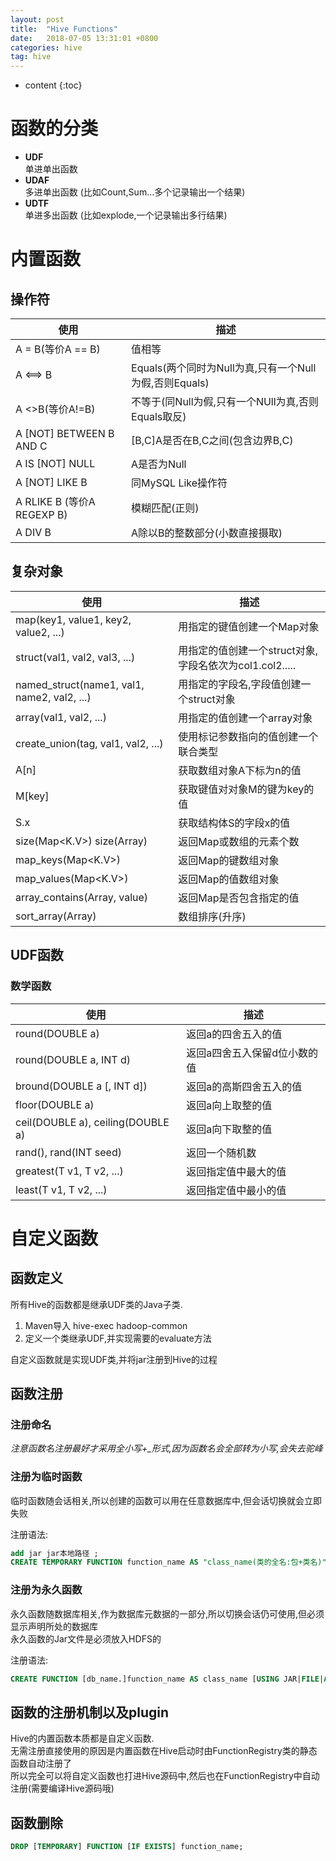 ```yaml
---
layout: post
title:  "Hive Functions"
date:   2018-07-05 13:31:01 +0800
categories: hive
tag: hive
---
```


* content
{:toc}



# 函数的分类  

* **UDF**   
单进单出函数  
* **UDAF**   
多进单出函数 (比如Count,Sum...多个记录输出一个结果)
* **UDTF**  
单进多出函数 (比如explode,一个记录输出多行结果)

# 内置函数

## 操作符  

| 使用 | 描述 |
| ------ | ------ |
| A = B(等价A == B) | 值相等 |
| A <==> B | Equals(两个同时为Null为真,只有一个Null为假,否则Equals) |
| A <>B(等价A!=B) | 不等于(同Null为假,只有一个NUll为真,否则Equals取反) |
| A [NOT] BETWEEN B AND C | [B,C]A是否在B,C之间(包含边界B,C) |
| A IS [NOT]  NULL | A是否为Null |
| A [NOT] LIKE B | 同MySQL Like操作符 |
| A RLIKE B (等价A REGEXP B)  | 模糊匹配(正则) |
| A DIV B | A除以B的整数部分(小数直接摄取) |

## 复杂对象  

| 使用 | 描述 |
| ------ | ------ |
| map(key1, value1, key2, value2, ...) | 用指定的键值创建一个Map对象 |
| struct(val1, val2, val3, ...) | 用指定的值创建一个struct对象,字段名依次为col1.col2..... |
| named_struct(name1, val1, name2, val2, ...) | 用指定的字段名,字段值创建一个struct对象 |
| array(val1, val2, ...) | 用指定的值创建一个array对象 |
| create_union(tag, val1, val2, ...) | 使用标记参数指向的值创建一个联合类型 |
| A[n] | 获取数组对象A下标为n的值 |
| M[key] | 获取键值对对象M的键为key的值 |
| S.x | 获取结构体S的字段x的值 |
| size(Map<K.V>) size(Array<T>) | 返回Map或数组的元素个数 |
| map_keys(Map<K.V>) | 返回Map的键数组对象 |
| map_values(Map<K.V>) | 返回Map的值数组对象 |
| array_contains(Array<T>, value) | 返回Map是否包含指定的值 |
| sort_array(Array<T>) | 数组排序(升序) |

## UDF函数  

### 数学函数  

| 使用 | 描述 |
| ------ | ------ |
| round(DOUBLE a) | 返回a的四舍五入的值 |
| round(DOUBLE a, INT d)  | 返回a四舍五入保留d位小数的值 |
| bround(DOUBLE a [, INT d]) | 返回a的高斯四舍五入的值 |
| floor(DOUBLE a) | 返回a向上取整的值 |
| ceil(DOUBLE a), ceiling(DOUBLE a) | 返回a向下取整的值 |
| rand(), rand(INT seed) | 返回一个随机数 |
| greatest(T v1, T v2, ...) | 返回指定值中最大的值 |
| least(T v1, T v2, ...)  | 返回指定值中最小的值 |


# 自定义函数  

## 函数定义  

所有Hive的函数都是继承UDF类的Java子类.  
1. Maven导入  hive-exec hadoop-common  
2. 定义一个类继承UDF,并实现需要的evaluate方法  

自定义函数就是实现UDF类,并将jar注册到Hive的过程  

## 函数注册  

### 注册命名  
*注意函数名注册最好才采用全小写+_形式,因为函数名会全部转为小写,会失去驼峰*  

### 注册为临时函数  
临时函数随会话相关,所以创建的函数可以用在任意数据库中,但会话切换就会立即失败  

注册语法:  
```sql
add jar jar本地路径 ;
CREATE TEMPORARY FUNCTION function_name AS "class_name(类的全名:包+类名)";
```

### 注册为永久函数  
永久函数随数据库相关,作为数据库元数据的一部分,所以切换会话仍可使用,但必须显示声明所处的数据库  
永久函数的Jar文件是必须放入HDFS的  

注册语法:  
```sql
CREATE FUNCTION [db_name.]function_name AS class_name [USING JAR|FILE|ARCHIVE 'file_uri' [, JAR|FILE|ARCHIVE 'file_uri'] ];
```
## 函数的注册机制以及plugin  
Hive的内置函数本质都是自定义函数.  
无需注册直接使用的原因是内置函数在Hive启动时由FunctionRegistry类的静态函数自动注册了  
所以完全可以将自定义函数也打进Hive源码中,然后也在FunctionRegistry中自动注册(需要编译Hive源码哦)


## 函数删除  

```sql
DROP [TEMPORARY] FUNCTION [IF EXISTS] function_name;
```

